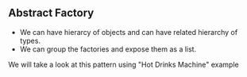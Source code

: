 ## Abstract Factory

* We can have hierarcy of objects and can have related hierarchy of types.
* We can group the factories and expose them as a list.

We will take a look at this pattern using "Hot Drinks Machine" example

```js
```
